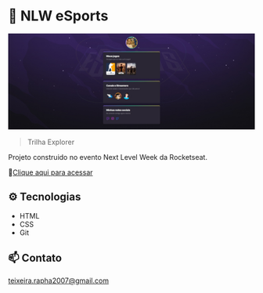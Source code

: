 # :rocket: NLW eSports

![preview](./.github/preview.jpeg)

> Trilha Explorer

Projeto construido no evento Next Level Week da Rocketseat.

:link:[Clique aqui para acessar](https://phaelteixeira.github.io/nlw-esports-explorer)

## :gear: Tecnologias

 - HTML
 - CSS
 - Git

## :mailbox: Contato
  teixeira.rapha2007@gmail.com
